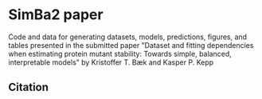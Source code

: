 # SimBa2 paper

Code and data for generating datasets, models, predictions, figures, and tables presented in the submitted paper "Dataset and fitting dependencies when estimating protein mutant stability: Towards simple, balanced, interpretable models" by Kristoffer T. Bæk and Kasper P. Kepp

## Citation
